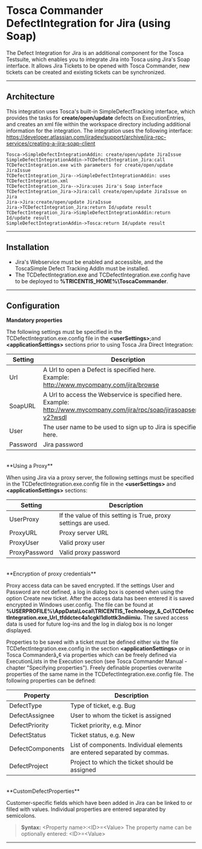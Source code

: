 
Tosca Commander DefectIntegration for Jira (using Soap)
===========================

The Defect Integration for Jira is an additional component for the Tosca Testsuite, which enables you to integrate Jira into Tosca using Jira's Soap interface. It allows Jira Tickets to be opened with Tosca Commander, new tickets can be created and existing tickets can be synchronized.

----------

Architecture
-------------
This integration uses Tosca's built-in SimpleDefectTracking interface, which provides the tasks for **create/open/update** defects on ExecutionEntries, and creates an xml file within the workspace directory including additional information for the integration. The integration uses the following interface: https://developer.atlassian.com/jiradev/support/archive/jira-rpc-services/creating-a-jira-soap-client


```sequence
Tosca->SimpleDefectIntegrationAddin: create/open/update JiraIssue
SimpleDefectIntegrationAddin->TCDefectIntegration_Jira:call TCDefectIntegration.exe with parameters for create/open/update JiraIssue
TCDefectIntegration_Jira-->SimpleDefectIntegrationAddin: uses TCDefectIntegration.xml
TCDefectIntegration_Jira-->Jira:uses Jira's Soap interface
TCDefectIntegration_Jira->Jira:call create/open/update JiraIssue on Jira
Jira->Jira:create/open/update JiraIssue
Jira->TCDefectIntegration_Jira:return Id/update result
TCDefectIntegration_Jira->SimpleDefectIntegrationAddin:return Id/update result
SimpleDefectIntegrationAddin->Tosca:return Id/update result
```
----------
Installation
-------------

 - Jira's Webservice must  be enabled and accessible, and the ToscaSimple Defect Tracking AddIn must be installed.
 - The TCDefectIntegration.exe and TCDefectIntegration.exe.config have to be deployed to **%TRICENTIS_HOME%\ToscaCommander**.
 

----------

Configuration
-------------

**Mandatory properties**

The following settings must be specified in the TCDefectIntegration.exe.config file in the **&lt;userSettings&gt;**;and **&lt;applicationSettings&gt;** sections prior to using Tosca Jira Direct Integration:

Setting     | Description
--------    | --------------------------------------------------------------
Url         | A Url to open a Defect is specified here.<br>Example:<br>http://www.mycompany.com/jira/browse
SoapURL      | A Url to access the Webservice is specified here.<br>Example:<br>http://www.mycompany.com/jira/rpc/soap/jirasoapservice-v2?wsdl
User|The user name to be used to sign up to Jira is specified here.
Password|Jira password
<br>
**Using a Proxy**

When using Jira via a proxy server, the following settings must be specified in the TCDefectIntegration.exe.config file in the **&lt;userSettings&gt;** and **&lt;applicationSettings&gt;** 
sections:            

Setting     | Description
--------    | --------------------------------------------------------------
UserProxy         | If the value of this setting is True, proxy settings are used.
ProxyURL|Proxy server URL
ProxyUser|Valid proxy user
ProxyPassword|Valid proxy password
<br>
**Encryption of proxy credentials**

Proxy access data can be saved encrypted. If the settings User and Password are not defined, a log in dialog box is opened when using the option Create new ticket.
After the access data has been entered it is saved encrypted in Windows user.config. The file can be found at **%USERPROFILE%\AppData\Local\TRICENTIS_Technology_&_Co\TCDefectIntegration.exe_Url_tfddctec4a1cgkl1dlottk3ndiimiu\.**
The saved access data is used for future log-ins and the log in dialog box is no longer displayed.

Properties to be saved with a ticket must be defined either via the file TCDefectIntegration.exe.config in the section **&lt;applicationSettings&gt;** or in Tosca Commanderâ„¢ via properties which can be freely defined via ExecutionLists in the Execution section (see Tosca Commander Manual - chapter "Specifying properties"). Freely definable properties overwrite properties of the same name in the TCDefectIntegration.exe.config file. The following properties can be defined:

Property     | Description
--------    | --------------------------------------------------------------
DefectType         | Type of ticket, e.g. Bug
DefectAssignee|User to whom the ticket is assigned
DefectPriority|Ticket priority, e.g. Minor
DefectStatus|Ticket status, e.g. New
DefectComponents| List of components. Individual elements are entered separated by commas.
DefectProject|Project to which the ticket should be assigned
<br>
**CustomDefectProperties**

Customer-specific fields which have been added in Jira can be linked to or filled
with values. Individual properties are entered separated by semicolons.
> **Syntax:**
> &lt;Property name>:&lt;ID&gt;=&lt;Value&gt;
> The property name can be optionally entered:
> &lt;ID&gt;=&lt;Value&gt;

----------

